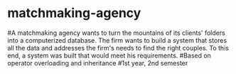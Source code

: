 # matchmaking-agency
#A matchmaking agency wants to turn the mountains of its clients' folders into a computerized database. The firm wants to build a system that stores all the data and addresses the firm's needs to find the right couples. To this end, a system was built that would meet his requirements.
#Based on operator overloading and inheritance
#1st year, 2nd semester
